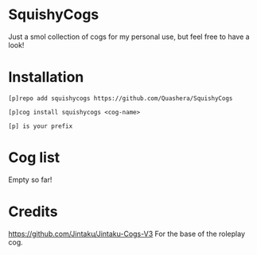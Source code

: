 # SquishyCogs
Just a smol collection of cogs for my personal use, but feel free to have a look!

# Installation
`[p]repo add squishycogs https://github.com/Quashera/SquishyCogs`

`[p]cog install squishycogs <cog-name>`

`[p] is your prefix`

# Cog list
Empty so far!

# Credits
https://github.com/Jintaku/Jintaku-Cogs-V3 For the base of the roleplay cog.
